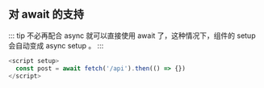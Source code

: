 ## 对 await 的支持
::: tip
不必再配合 async 就可以直接使用 await 了，这种情况下，组件的 setup 会自动变成 async setup 。
:::

```javascript
<script setup>
  const post = await fetch('/api').then(() => {})
</script>
```




<Vssue/>